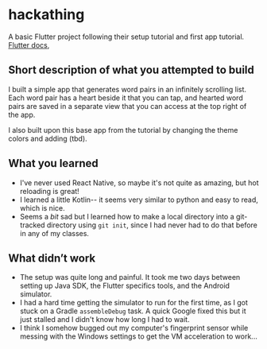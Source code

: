 # hackathing

A basic Flutter project following their setup tutorial and first app tutorial.
[Flutter docs](https://flutter.dev/docs),

## Short description of what you attempted to build
I built a simple app that generates word pairs in an infinitely scrolling list. Each word pair has a heart beside it that you can tap, and hearted word pairs are saved in a separate view that you can access at the top right of the app.

I also built upon this base app from the tutorial by changing the theme colors and adding (tbd).

## What you learned
- I've never used React Native, so maybe it's not quite as amazing, but hot reloading is great!
- I learned a little Kotlin-- it seems very similar to python and easy to read, which is nice.
- Seems a *bit* sad but I learned how to make a local directory into a git-tracked directory using `git init`, since I had never had to do that before in any of my classes.

## What didn’t work
- The setup was quite long and painful. It took me two days between setting up Java SDK, the Flutter specifics tools, and the Android simulator.
- I had a hard time getting the simulator to run for the first time, as I got stuck on a Gradle `assembleDebug` task. A quick Google fixed this but it just stalled and I didn't know how long I had to wait.
- I think I somehow bugged out my computer's fingerprint sensor while messing with the Windows settings to get the VM acceleration to work...


